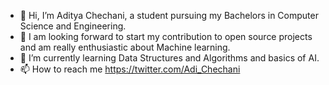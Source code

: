 - 👋 Hi, I’m Aditya Chechani, a student pursuing my Bachelors in Computer Science and Engineering. 
- 🌅 I am looking forward to start my contribution to open source projects and am really enthusiastic about Machine learning.
- 🌱 I’m currently learning Data Structures and Algorithms and basics of AI.
- 📫 How to reach me https://twitter.com/Adi_Chechani 

<!---
AdyChechani/AdyChechani is a ✨ special ✨ repository because its `README.md` (this file) appears on your GitHub profile.
You can click the Preview link to take a look at your changes.
--->
